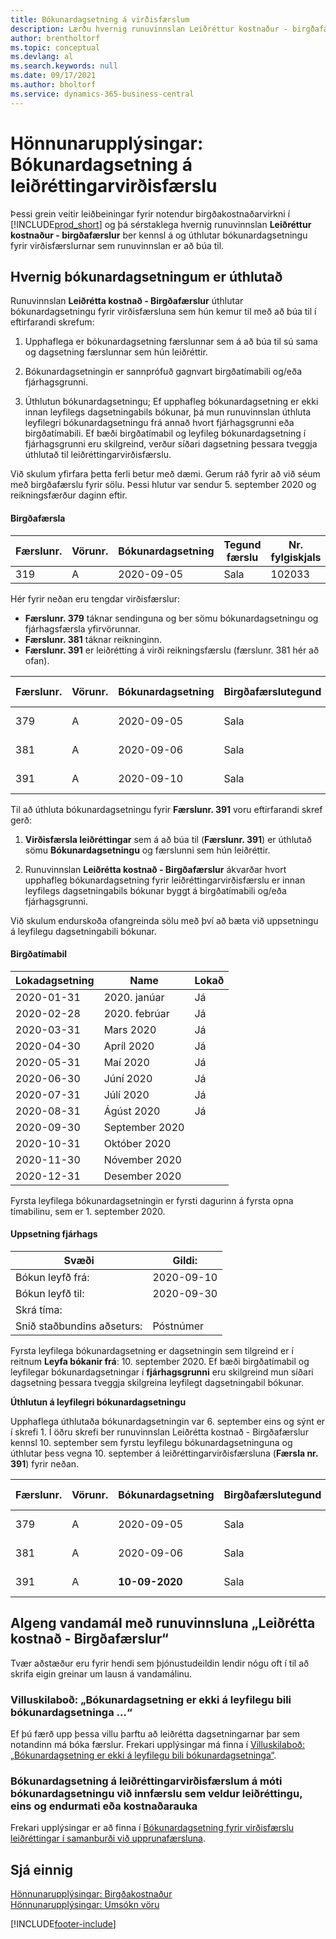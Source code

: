 ```yaml
---
title: Bókunardagsetning á virðisfærslum
description: Lærðu hvernig runuvinnslan Leiðréttur kostnaður - birgðafærslur ber kennsl á og úthlutar bókunardagsetningu fyrir virðisfærslurnar sem runuvinnslan er að búa til.
author: brentholtorf
ms.topic: conceptual
ms.devlang: al
ms.search.keywords: null
ms.date: 09/17/2021
ms.author: bholtorf
ms.service: dynamics-365-business-central
---
```

# <a name="design-details-posting-date-on-adjustment-value-entry"></a>Hönnunarupplýsingar: Bókunardagsetning á leiðréttingarvirðisfærslu

Þessi grein veitir leiðbeiningar fyrir notendur birgðakostnaðarvirkni í [!INCLUDE[prod_short](includes/prod_short.md)] og þá sérstaklega hvernig runuvinnslan **Leiðréttur kostnaður - birgðafærslur** ber kennsl á og úthlutar bókunardagsetningu fyrir virðisfærslurnar sem runuvinnslan er að búa til.

## <a name="how-posting-dates-are-assigned"></a>Hvernig bókunardagsetningum er úthlutað

Runuvinnslan **Leiðrétta kostnað - Birgðafærslur** úthlutar bókunardagsetningu fyrir virðisfærsluna sem hún kemur til með að búa til í eftirfarandi skrefum:  

1. Upphaflega er bókunardagsetning færslunnar sem á að búa til sú sama og dagsetning færslunnar sem hún leiðréttir.  

2. Bókunardagsetningin er sannprófuð gagnvart birgðatímabili og/eða fjárhagsgrunni.  

3. Úthlutun bókunardagsetningu; Ef upphafleg bókunardagsetning er ekki innan leyfilegs dagsetningabils bókunar, þá mun runuvinnslan úthluta leyfilegri bókunardagsetningu frá annað hvort fjárhagsgrunni eða birgðatímabili. Ef bæði birgðatímabil og leyfileg bókunardagsetning í fjárhagsgrunni eru skilgreind, verður síðari dagsetning þessara tveggja úthlutað til leiðréttingarvirðisfærslu.  

Við skulum yfirfara þetta ferli betur með dæmi. Gerum ráð fyrir að við séum með birgðafærslu fyrir sölu. Þessi hlutur var sendur 5. september 2020 og reikningsfærður daginn eftir.  

#### <a name="item-ledger-entry"></a>Birgðafærsla

|Færslunr.  |Vörunr.  |Bókunardagsetning  |Tegund færslu  | Nr. fylgiskjals |Kóti birgðageymslu   |Magn  |Kostnaðarupphæð (raunverul.)  |Reikningsfært magn  |Eftirstöðvar (magn)  |
|---------|---------|---------|---------|---------|---------|---------|---------|---------|---------|
|319     |A         |2020-09-05     |  Sala       |102033     |  Blátt       | -1    |    -11     |-1     |    0     |

Hér fyrir neðan eru tengdar virðisfærslur:

- **Færslunr. 379** táknar sendinguna og ber sömu bókunardagsetningu og fjárhagsfærsla yfirvörunnar.  
- **Færslunr. 381** táknar reikninginn.  
- **Færslunr. 391** er leiðrétting á virði reikningsfærslu (færslunr. 381 hér að ofan).  

|Færslunr.  |Vörunr.  |Bókunardagsetning  |Birgðafærslutegund  |Tegund færslu  |Nr. fylgiskjals  |Birgðafærsla nr.  |Kóti birgðageymslu   |Magn birgðafærslu  |Reikningsfært magn  |Kostnaðarupphæð (raunverul.)  |Kostnaðarupphæð (væntanl.)  |LEIÐRÉTT  |Jafna færslu  |Upprunakóði  |
|---------|---------|---------|---------|---------|---------|---------|---------|---------|---------|--------|---------|---------|---------|---------|
|379     |  A       |    2020-09-05     |    Sala     | Beinn kostnaður   | 102033        |319     | Blátt        | -1       |0         |  0       |     -10   |Nr   |0    |Sölur          |
|381     |  A       |    2020-09-06     |    Sala     | Beinn kostnaður   | 103022        |319     | Blátt        |  0       |-1        |-10       |    10     | Nr  |0      |       Sölur   |
|391     |  A       |    2020-09-10     |    Sala     | Beinn kostnaður   | 103022        |319     | Blátt        |  0       |0         |-1        |    0     |Já   |    181   | BIRGLEIÐR   |

Til að úthluta bókunardagsetningu fyrir **Færslunr. 391** voru eftirfarandi skref gerð:

1. **Virðisfærsla leiðréttingar** sem á að búa til (**Færslunr. 391**) er úthlutað sömu **Bókunardagsetningu** og færslunni sem hún leiðréttir.

2. Runuvinnslan **Leiðrétta kostnað - Birgðafærslur** ákvarðar hvort upphafleg bókunardagsetning fyrir leiðréttingarvirðisfærslu er innan leyfilegs dagsetningabils bókunar byggt á birgðatímabili og/eða fjárhagsgrunni.  

Við skulum endurskoða ofangreinda sölu með því að bæta við uppsetningu á leyfilegu dagsetningabili bókunar.  
  
#### <a name="inventory-periods"></a>Birgðatímabil

|Lokadagsetning  |Name  |Lokað  |
|---------|---------|---------|
|2020-01-31     |2020. janúar      |  Já    |
|2020-02-28     |2020. febrúar     |  Já    |
|2020-03-31     |Mars 2020        |  Já    |
|2020-04-30     |Apríl 2020        |  Já    |
|2020-05-31     |Maí 2020        |  Já    |
|2020-06-30     |Júní 2020       |  Já    |
|2020-07-31     |Júlí 2020        |  Já    |
|2020-08-31     |Ágúst 2020     |  Já    |
|2020-09-30     |September 2020  |         |
|2020-10-31     |Október 2020    |         |
|2020-11-30     |Nóvember 2020   |         |
|2020-12-31     |Desember 2020   |         |

Fyrsta leyfilega bókunardagsetningin er fyrsti dagurinn á fyrsta opna tímabilinu, sem er 1. september 2020.  

#### <a name="general-ledger-setup"></a>Uppsetning fjárhags

|Svæði|Gildi:  |
|---------|---------|
|Bókun leyfð frá:  |  2020-09-10      |
|Bókun leyfð til:    |  2020-09-30      |
|Skrá tíma:       |         |
|Snið staðbundins aðseturs:|   Póstnúmer      |  

Fyrsta leyfilega bókunardagsetning er dagsetningin sem tilgreind er í reitnum **Leyfa bókanir frá**: 10. september 2020. Ef bæði birgðatímabil og leyfilegar bókunardagsetningar í **fjárhagsgrunni** eru skilgreind mun síðari dagsetning þessara tveggja skilgreina leyfilegt dagsetningabil bókunar.  

**Úthlutun á leyfilegri bókunardagsetningu**  

Upphaflega úthlutaða bókunardagsetningin var 6. september eins og sýnt er í skrefi 1. Í öðru skrefi ber runuvinnslan Leiðrétta kostnað - Birgðafærslur kennsl 10. september sem fyrstu leyfilegu bókunardagsetninguna og úthlutar þess vegna 10. september á leiðréttingarvirðisfærsluna (**Færsla nr. 391**) fyrir neðan.  


|Færslunr.  |Vörunr.  |Bókunardagsetning  |Birgðafærslutegund  |Tegund færslu  |Nr. fylgiskjals  |Birgðafærsla nr.  |Kóti birgðageymslu   |Magn birgðafærslu  |Reikningsfært magn  |Kostnaðarupphæð (raunverul.)  |Kostnaðarupphæð (væntanl.)  |LEIÐRÉTT  |Jafna færslu  |Upprunakóði  |
|---------|---------|---------|---------|---------|---------|---------|---------|---------|---------|---------|---------|---------|---------|---------|
|379     |  A       |    2020-09-05     |    Sala     | Beinn kostnaður   | 102033        |319     | Blátt        | -1       |0         |  0       |     -10   |Nr   |0    |Sölur          |
|381     |  A       |    2020-09-06     |    Sala     | Beinn kostnaður   | 103022        |319     | Blátt        |  0       |-1        |-10       |    10     | Nr  |0      |       Sölur   |
|391     |  A       |    **10-09-2020**     |    Sala     | Beinn kostnaður   | 103022        |319     | Blátt        |  0       |0         |-1        |    0     |Já   |    181   | BIRGLEIÐR   |

## <a name="common-problems-with-the-adjust-cost---item-entries-batch-job"></a>Algeng vandamál með runuvinnsluna „Leiðrétta kostnað - Birgðafærslur“

Tvær aðstæður eru fyrir hendi sem þjónustudeildin lendir nógu oft í til að skrifa eigin greinar um lausn á vandamálinu.

### <a name="error-message-posting-date-is-not-within-your-range-of-allowed-posting-dates"></a>Villuskilaboð: „Bókunardagsetning er ekki á leyfilegu bili bókunardagsetninga ...“

Ef þú færð upp þessa villu þarftu að leiðrétta dagsetningarnar þar sem notandinn má bóka færslur. Frekari upplýsingar má finna í [Villuskilaboð: „Bókunardagsetning er ekki á leyfilegu bili bókunardagsetninga“](design-details-inventory-adjustment-value-entry-allowed-posting-dates.md).

### <a name="posting-date-on-adjustment-value-entry-versus-posting-date-on-entry-causing-the-adjustment-such-as-revaluation-or-item-charge"></a>Bókunardagsetning á leiðréttingarvirðisfærslum á móti bókunardagsetningu við innfærslu sem veldur leiðréttingu, eins og endurmati eða kostnaðarauka

Frekari upplýsingar er að finna í [Bókunardagsetning fyrir virðisfærslu leiðréttingar í samanburði við upprunafærsluna](design-details-inventory-adjustment-value-entry-source-entry.md).

## <a name="see-also"></a>Sjá einnig

[Hönnunarupplýsingar: Birgðakostnaður](design-details-inventory-costing.md)  
[Hönnunarupplýsingar: Umsókn vöru](design-details-item-application.md)  

[!INCLUDE[footer-include](includes/footer-banner.md)]
